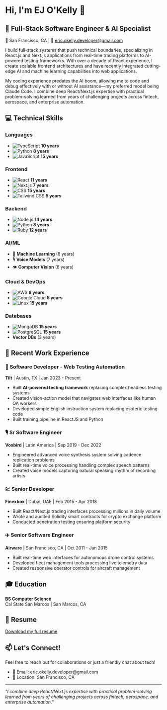 # Hi, I'm EJ O'Kelly 👋

## 🚀 Full-Stack Software Engineer & AI Specialist

📍 San Francisco, CA | 📧 [eric.okelly.developer@gmail.com](mailto:eric.okelly.developer@gmail.com)

I build full-stack systems that push technical boundaries, specializing in React.js and Next.js applications from real-time trading platforms to AI-powered testing frameworks. With over a decade of React experience, I create scalable frontend architectures and have recently integrated cutting-edge AI and machine learning capabilities into web applications.

My coding experience predates the AI boom, allowing me to code and debug effectively with or without AI assistance—my preferred model being Claude Code. I combine deep React/Next.js expertise with practical problem-solving learned from years of challenging projects across fintech, aerospace, and enterprise automation.

## 💻 Technical Skills

### Languages
- ![TypeScript](https://img.shields.io/badge/-TypeScript-3178C6?style=flat-square&logo=typescript&logoColor=white) **10 years**
- ![Python](https://img.shields.io/badge/-Python-3776AB?style=flat-square&logo=python&logoColor=white) **8 years**
- ![JavaScript](https://img.shields.io/badge/-JavaScript-F7DF1E?style=flat-square&logo=javascript&logoColor=black) **15 years**

### Frontend
- ![React](https://img.shields.io/badge/-React-61DAFB?style=flat-square&logo=react&logoColor=black) **11 years**
- ![Next.js](https://img.shields.io/badge/-Next.js-000000?style=flat-square&logo=next.js&logoColor=white) **7 years**
- ![CSS](https://img.shields.io/badge/-CSS-1572B6?style=flat-square&logo=css3&logoColor=white) **15 years**
- ![Tailwind CSS](https://img.shields.io/badge/-Tailwind%20CSS-38B2AC?style=flat-square&logo=tailwind-css&logoColor=white) **5 years**

### Backend
- ![Node.js](https://img.shields.io/badge/-Node.js-339933?style=flat-square&logo=node.js&logoColor=white) **14 years**
- ![Python](https://img.shields.io/badge/-Python-3776AB?style=flat-square&logo=python&logoColor=white) **8 years**
- ![Ruby](https://img.shields.io/badge/-Ruby-CC342D?style=flat-square&logo=ruby&logoColor=white) **12 years**

### AI/ML
- 🤖 **Machine Learning** (8 years)
- 🎙️ **Voice Models** (7 years)
- 👁️ **Computer Vision** (8 years)

### Cloud & DevOps
- ![AWS](https://img.shields.io/badge/-AWS-232F3E?style=flat-square&logo=amazon-aws&logoColor=white) **8 years**
- ![Google Cloud](https://img.shields.io/badge/-Google%20Cloud-4285F4?style=flat-square&logo=google-cloud&logoColor=white) **5 years**
- ![Linux](https://img.shields.io/badge/-Linux-FCC624?style=flat-square&logo=linux&logoColor=black) **15 years**

### Databases
- ![MongoDB](https://img.shields.io/badge/-MongoDB-47A248?style=flat-square&logo=mongodb&logoColor=white) **15 years**
- ![PostgreSQL](https://img.shields.io/badge/-PostgreSQL-336791?style=flat-square&logo=postgresql&logoColor=white) **15 years**
- **Vector DBs** (3 years)

## 🏢 Recent Work Experience

### 🤖 Software Developer - Web Testing Automation
**Tilt** | Austin, TX | Jan 2023 - Present
- Built **AI-powered testing framework** replacing complex headless testing systems
- Created vision-action model that navigates web interfaces like human QA workers
- Developed simple English instruction system replacing esoteric testing code
- Built training pipeline in ReactJS and Python

### 🎙️ Sr Software Engineer
**Voxbird** | Latin America | Sep 2019 - Dec 2022
- Engineered advanced voice synthesis system solving cadence replication problems
- Built real-time voice processing handling complex speech patterns
- Created voice models capturing natural speaking rhythm of recording artists

### 💹 Senior Developer
**Finexbox** | Dubai, UAE | Feb 2015 - Apr 2018
- Built React/Next.js trading interfaces processing millions in daily volume
- Wrote and audited Solidity smart contracts for crypto exchange platform
- Conducted penetration testing ensuring platform security

### ✈️ Senior Software Engineer
**Airware** | San Francisco, CA | Oct 2011 - Jan 2015
- Built real-time web interfaces for autonomous drone control systems
- Developed fleet management tools processing live telemetry data
- Created responsive operator controls for aircraft management

## 🎓 Education
**BS Computer Science**  
Cal State San Marcos | San Marcos, CA

## 📄 Resume
[Download my full resume](./resume/ejokelly-sr-developer-resume.pdf)

## 📫 Let's Connect!
Feel free to reach out for collaborations or just a friendly chat about tech!

- 📧 Email: [eric.okelly.developer@gmail.com](mailto:eric.okelly.developer@gmail.com)
- 📍 Location: San Francisco, CA

---
*"I combine deep React/Next.js expertise with practical problem-solving learned from years of challenging projects across fintech, aerospace, and enterprise automation."*